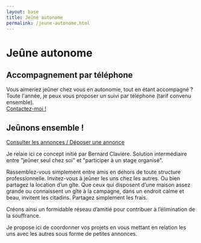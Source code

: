```yaml
---
layout: base
title: Jeûne autonome
permalink: /jeune-autonome.html
---
```


# Jeûne autonome


## Accompagnement par téléphone
Vous aimeriez jeûner chez vous en autonomie, tout en étant accompagné ?  
Toute l'année, je peux vous proposer un suivi par téléphone (tarif convenu ensemble).  
[Contactez-moi !](/contact.html)

## Jeûnons ensemble !

<div id="boutons"><a class="bouton" href="https://annuel2.framapad.org/p/jeunons-ensemble"> Consulter les annonces / Déposer une annonce</a></div>

Je relaie ici ce concept initié par Bernard Clavière.
Solution intermédiaire entre "jeûner seul chez soi" et "participer à un stage organisé".

Rassemblez-vous simplement entre amis en dehors de toute structure professionnelle. Invitez-vous à jeûner les uns chez les autres. Ou bien partagez la location d’un gîte. Que ceux qui disposent d’une maison assez grande ou connaissent un gîte à la campagne, dans un endroit calme et beau, invitent les citadins. Partagez simplement les frais.

Créons ainsi un formidable réseau d’amitié pour contribuer à l’élimination de la souffrance.

Je propose ici de coordonner vos projets en vous mettant en relation les uns avec les autres sous forme de petites annonces.